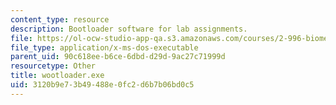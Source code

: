 ```yaml
---
content_type: resource
description: Bootloader software for lab assignments.
file: https://ol-ocw-studio-app-qa.s3.amazonaws.com/courses/2-996-biomedical-devices-design-laboratory-fall-2007/3120b9e73b49488e0fc2d6b7b06bd0c5_wootloader.exe
file_type: application/x-ms-dos-executable
parent_uid: 90c618ee-b6ce-6dbd-d29d-9ac27c71999d
resourcetype: Other
title: wootloader.exe
uid: 3120b9e7-3b49-488e-0fc2-d6b7b06bd0c5
---
```

